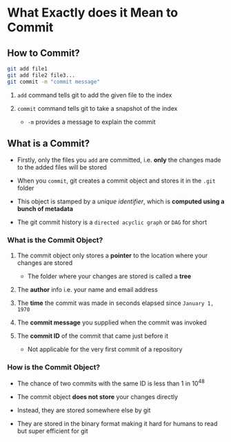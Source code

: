 # What Exactly does it Mean to Commit

## How to Commit?

```bash
git add file1
git add file2 file3...
git commit -m "commit message"
```

1. ```add``` command tells git to add the given file to the index

2. ```commit``` command tells git to take a snapshot of the index

    - ```-m``` provides a message to explain the commit

## What is a Commit?

- Firstly, only the files you ```add``` are committed, i.e. **only** the changes
made to the added files will be stored

- When you ```commit```, git creates a commit object and stores it in the ```.git```
folder

- This object is stamped by a *unique identifier*, which is **computed using a**
**bunch of metadata**

- The git commit history is a ```directed acyclic graph``` or ```DAG``` for short

### What is the Commit Object?

1. The commit object only stores a **pointer** to the location where your changes
are stored

    - The folder where your changes are stored is called a **tree**

2. The **author** info i.e. your name and email address

3. The **time** the commit was made in seconds elapsed since ```January 1, 1970```

4. The **commit message** you supplied when the commit was invoked

5. The **commit ID** of the commit that came just before it

    - Not applicable for the very first commit of a repository

### How is the Commit Object?

- The chance of two commits with the same ID is less than 1 in $10^48$

- The commit object **does not store** your changes directly

- Instead, they are stored somewhere else by git

- They are stored in the binary format making it hard for humans to read but super
efficient for git
